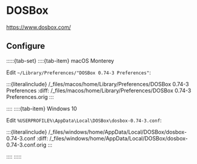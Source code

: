 # DOSBox

<https://www.dosbox.com/>

## Configure

:::::{tab-set}
::::{tab-item} macOS Monterey

Edit `~/Library/Preferences/"DOSBox 0.74-3 Preferences"`:

:::{literalinclude} /_files/macos/home/Library/Preferences/DOSBox 0.74-3 Preferences
:diff: /_files/macos/home/Library/Preferences/DOSBox 0.74-3 Preferences.orig
:::

::::
::::{tab-item} Windows 10

Edit `%USERPROFILE%\AppData\Local\DOSBox\dosbox-0.74-3.conf`:

:::{literalinclude} /_files/windows/home/AppData/Local/DOSBox/dosbox-0.74-3.conf
:diff: /_files/windows/home/AppData/Local/DOSBox/dosbox-0.74-3.conf.orig
:::

::::
:::::
